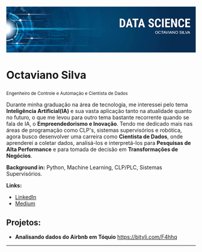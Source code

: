 <p align="center">
  <img src="banner.png" >
</p>

# Octaviano Silva
<sub>Engenheiro de Controle e Automação e Cientista de Dados</sub>

Durante minha graduação na área de tecnologia, me interessei pelo tema **Inteligência Artificial(IA)** e sua vasta aplicação tanto na atualidade quanto no futuro, o que me levou para outro tema bastante recorrente quando se fala de IA, o **Empreendedorismo e Inovação**. Tendo me dedicado mais nas áreas de programação como CLP's, sistemas supervisórios e robótica, agora busco desenvolver uma carreira como **Cientista de Dados**, onde aprenderei a coletar dados, analisá-los e interpretá-los para **Pesquisas de Alta Performance** e para tomada de decisão em **Transformações de Negócios**.

**Background in:** Python, Machine Learning, CLP/PLC, Sistemas Supervisórios.

**Links:**
* [LinkedIn](https://www.linkedin.com/in/octaviano-silva-74a530207/)
* [Medium](https://medium.com/@silv.octaviano)


## Projetos:

* **Analisando dados do Airbnb em Tóquio** https://bityli.com/F4hhq
---



